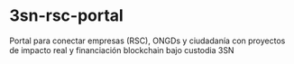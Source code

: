 # 3sn-rsc-portal
Portal para conectar empresas (RSC), ONGDs y ciudadanía con proyectos de impacto real y financiación blockchain bajo custodia 3SN
